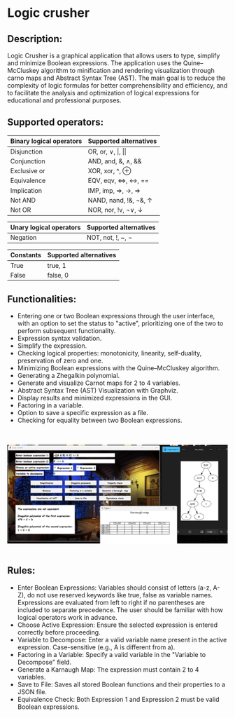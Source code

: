# **Logic crusher**

## **Description:**

Logic Crusher is a graphical application that allows users to type, 
simplify and minimize Boolean expressions. The application uses the Quine–McCluskey algorithm to 
minification and rendering visualization through carno maps and Abstract Syntax Tree (AST). The main goal is to reduce the complexity of logic formulas for better comprehensibility and efficiency, and to facilitate the analysis and optimization of logical expressions for educational and professional purposes.

## **Supported operators:**

| Binary logical operators | Supported alternatives |
|----------|----------|
| Disjunction | OR, or, ∨, \|, \|\| |
| Conjunction |  AND, and, &, ∧, && |
| Exclusive or |  XOR, xor, ^, ⊕ |
| Equivalence | EQV, eqv, <=>, ↔, ==|
| Implication | IMP, imp, =>, →, ⇒|
| Not AND | NAND, nand, !&, ¬&, ↑ |
| Not OR | NOR, nor, !v, ¬∨, ↓ |

| Unary logical operators  | Supported alternatives |
|----------|----------|
| Negation | NOT, not, !, ~, ¬ |

| Constants  | Supported alternatives |
|----------|----------|
| True | true, 1 |
| False | false, 0 |

## **Functionalities:**

* Entering one or two Boolean expressions through the user interface, with an option to set the status to "active", prioritizing one of the two to perform subsequent functionality.
* Expression syntax validation.
* Simplify the expression.
* Checking logical properties: monotonicity, linearity, self-duality, preservation of zero and one.
* Minimizing Boolean expressions with the Quine–McCluskey algorithm.
* Generating a Zhegalkin polynomial.
* Generate and visualize Carnot maps for 2 to 4 variables.
* Abstract Syntax Tree (AST) Visualization with Graphviz.
* Display results and minimized expressions in the GUI.
* Factoring in a variable.
* Option to save a specific expression as a file.
* Checking for equality between two Boolean expressions.

<br><br> 
![Logic Crusher GUI](screenshots/screenshot.png)
<br><br> 

## **Rules:**

* Enter Boolean Expressions: Variables should consist of letters (a-z, A-Z), do not use reserved keywords like true, false as variable names. Expressions are evaluated from left to right if no parentheses are included to separate precedence. The user should be familiar with how logical operators work in advance.
* Choose Active Expression: Ensure the selected expression is entered correctly before proceeding.
* Variable to Decompose: Enter a valid variable name present in the active expression. Case-sensitive (e.g., A is different from a).
* Factoring in a Variable: Specify a valid variable in the "Variable to Decompose" field.
* Generate a Karnaugh Map: The expression must contain 2 to 4 variables.
* Save to File: Saves all stored Boolean functions and their properties to a JSON file.
* Equivalence Check: Both Expression 1 and Expression 2 must be valid Boolean expressions.
